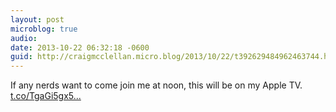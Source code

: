 ```yaml
---
layout: post
microblog: true
audio: 
date: 2013-10-22 06:32:18 -0600
guid: http://craigmcclellan.micro.blog/2013/10/22/t392629484962463744.html
---
```

If any nerds want to come join me at noon, this will be on my Apple TV.  [t.co/TgaGi5gx5...](http://t.co/TgaGi5gx5f)
